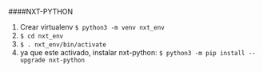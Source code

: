 ####NXT-PYTHON
                
1. Crear virtualenv `$ python3 -m venv nxt_env`
2. `$ cd nxt_env`
3. `$ . nxt_env/bin/activate`
4. ya que este activado, instalar nxt-python: `$ python3 -m pip install --upgrade nxt-python`
